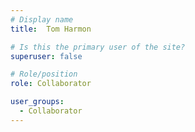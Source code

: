 ```yaml
---
# Display name
title:  Tom Harmon

# Is this the primary user of the site?
superuser: false

# Role/position
role: Collaborator

user_groups:
  - Collaborator
---
```

